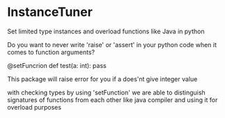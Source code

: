 # InstanceTuner
Set limited type instances and overload functions like Java in python

Do you want to never write 'raise' or 'assert' in your python code when it comes to function arguments?

@setFuncrion
def test(a: int):
  pass
  
This package will raise error for you if a does'nt give integer value 

with checking types by using 'setFunction' we are able to distinguish signatures of functions from each other like java compiler and using it for overload purposes
